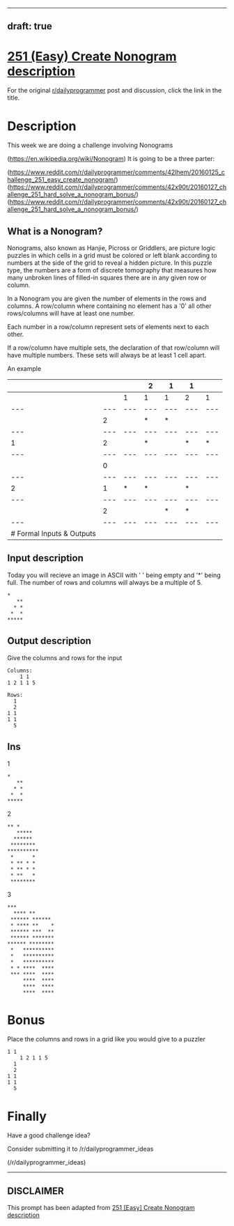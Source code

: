 ---
draft: true
----

# [251 (Easy) Create Nonogram description](https://www.reddit.com/r/dailyprogrammer/comments/42lhem/20160125_challenge_251_easy_create_nonogram/)

For the original [r/dailyprogrammer](https://www.reddit.com/r/dailyprogrammer/) post and discussion, click the link in the title.

# Description
This week we are doing a challenge involving Nonograms

(https://en.wikipedia.org/wiki/Nonogram)
It is going to be a three parter:

(https://www.reddit.com/r/dailyprogrammer/comments/42lhem/20160125_challenge_251_easy_create_nonogram/)
(https://www.reddit.com/r/dailyprogrammer/comments/42x90t/20160127_challenge_251_hard_solve_a_nonogram_bonus/)
(https://www.reddit.com/r/dailyprogrammer/comments/42x90t/20160127_challenge_251_hard_solve_a_nonogram_bonus/)
## What is a Nonogram?
Nonograms, also known as Hanjie, Picross or Griddlers, are picture logic puzzles in which cells in a grid must be colored or left blank according to numbers at the side of the grid to reveal a hidden picture. In this puzzle type, the numbers are a form of discrete tomography that measures how many unbroken lines of filled-in squares there are in any given row or column.

In a Nonogram you are given the number of elements in the rows and columns. A row/column where containing no element has a '0' all other rows/columns will have at least one number.

Each number in a row/column represent sets of elements next to each other. 

If a row/column have multiple sets, the declaration of that row/column will have multiple numbers. These sets will always be at least 1 cell apart.

An example


||||2|1|1||
| --- | --- | --- | --- | --- | --- | --- |
|||1|1|1|2|1|
| --- | --- | --- | --- | --- | --- | --- |
||2||*|*|||
| --- | --- | --- | --- | --- | --- | --- |
|1|2||*||*|*|
| --- | --- | --- | --- | --- | --- | --- |
||0||||||
| --- | --- | --- | --- | --- | --- | --- |
|2|1|*|*||*||
| --- | --- | --- | --- | --- | --- | --- |
||2|||*|*||
| --- | --- | --- | --- | --- | --- | --- |
|# Formal Inputs & Outputs
## Input description
Today you will recieve an image in ASCII with ' ' being empty and '*' being full. The number of rows and columns will always be a multiple of 5.


```
*
   **
  * *
 *  *
*****
```
## Output description
Give the columns and rows for the input 


```
Columns:
    1 1 
1 2 1 1 5

Rows:
  1
  2
1 1
1 1
  5
```
## Ins
1


```
*
   **
  * *
 *  *
*****
```
2


```
** *  
   *****  
  ******  
 ******** 
**********
 *      * 
 * ** * * 
 * ** * * 
 * **   * 
 ********
```
3


```
***       
  **** **      
 ****** ****** 
 * **** **    *
 ****** ***  **
 ****** *******
****** ********
 *   **********
 *   **********
 *   **********
 * * ****  ****
 *** ****  ****
     ****  ****
     ****  ****
     ****  ****
```
# Bonus
Place the columns and rows in a grid like you would give to a puzzler


```
1 1 
    1 2 1 1 5
  1
  2
1 1
1 1
  5
```
# Finally
Have a good challenge idea?

Consider submitting it to /r/dailyprogrammer_ideas

(/r/dailyprogrammer_ideas)

----
## **DISCLAIMER**
This prompt has been adapted from [251 [Easy] Create Nonogram description](https://www.reddit.com/r/dailyprogrammer/comments/42lhem/20160125_challenge_251_easy_create_nonogram/
)
